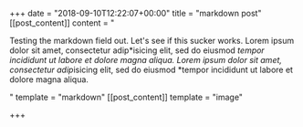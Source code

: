 +++
date = "2018-09-10T12:22:07+00:00"
title = "markdown post"
[[post_content]]
content = "<p>Testing the markdown field out. Let's see if this sucker works. Lorem ipsum dolor sit amet, consectetur adip*isicing elit, sed do eiusmod *tempor incididunt ut labore et dolore magna aliqua. Lorem ipsum dolor sit amet, consectetur adip*isicing elit, sed do eiusmod *tempor incididunt ut labore et dolore magna aliqua.</p>"
template = "markdown"
[[post_content]]
template = "image"

+++
